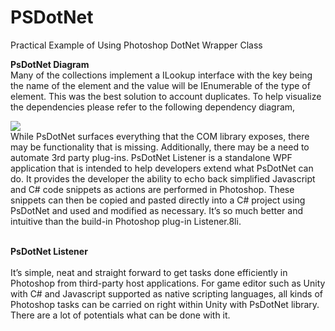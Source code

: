 # PSDotNet
Practical Example of Using Photoshop DotNet Wrapper Class


<B>PsDotNet Diagram</B>
<br>
Many of the collections implement a ILookup interface with the key being the name of the element and the value will be IEnumerable of the type of element. This was the best solution to account duplicates. To help visualize the dependencies please refer to the following dependency diagram,
</br>

<img src="https://thepossiblehorizon.files.wordpress.com/2016/11/psdotnetdiagram2.png">
<br>
While PsDotNet surfaces everything that the COM library exposes, there may be functionality that is missing. Additionally, there may be a need to automate 3rd party plug-ins. PsDotNet Listener is a standalone WPF application that is intended to help developers extend what PsDotNet can do. It provides the developer the ability to echo back simplified Javascript and C# code snippets as actions are performed in Photoshop. These snippets can then be copied and pasted directly into a C# project using PsDotNet and used and modified as necessary. It’s so much better and intuitive than the build-in Photoshop plug-in Listener.8li.
</br>

<br><B>PsDotNet Listener</B></br>
<br>
It’s simple, neat and straight forward to get tasks done efficiently in Photoshop from third-party host applications. For game editor such as Unity with C# and Javascript supported as native scripting languages, all kinds of Photoshop tasks can be carried on right within Unity with PsDotNet library. There are a lot of potentials what can be done with it.
</br>
